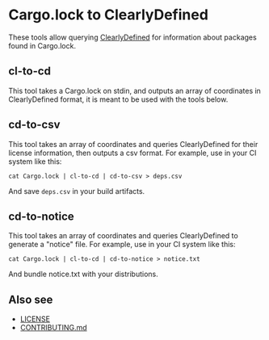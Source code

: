 # Cargo.lock to ClearlyDefined

These tools allow querying [ClearlyDefined](https://docs.clearlydefined.io/)
for information about packages found in Cargo.lock.

## cl-to-cd

This tool takes a Cargo.lock on stdin, and outputs an array of coordinates in
ClearlyDefined format, it is meant to be used with the tools below.

## cd-to-csv

This tool takes an array of coordinates and queries ClearlyDefined for their
license information, then outputs a csv format. For example, use in your CI
system like this:

    cat Cargo.lock | cl-to-cd | cd-to-csv > deps.csv

And save `deps.csv` in your build artifacts.

## cd-to-notice

This tool takes an array of coordinates and queries ClearlyDefined to generate
a "notice" file. For example, use in your CI system like this:

    cat Cargo.lock | cl-to-cd | cd-to-notice > notice.txt

And bundle notice.txt with your distributions.


## Also see

* [LICENSE](LICENSE)
* [CONTRIBUTING.md](CONTRIBUTING.md)
